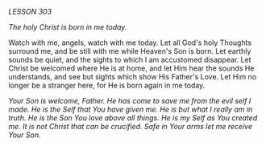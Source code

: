 *LESSON 303*

*The holy Christ is born in me today.*

Watch with me, angels, watch with me today. Let all God's holy Thoughts surround me, and be still with me while Heaven's Son is born. Let earthly sounds be quiet, and the sights to which I am accustomed disappear. Let Christ be welcomed where He is at home, and let Him hear the sounds He understands, and see but sights which show His Father's Love. Let Him no longer be a stranger here, for He is born again in me today.

_Your Son is welcome, Father. He has come to save me from the evil self I made. He is the Self that You have given me. He is but what I really am in truth. He is the Son You love above all things. He is my Self as You created me. It is not Christ that can be crucified. Safe in Your arms let me receive Your Son._